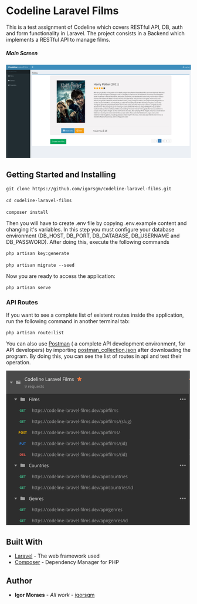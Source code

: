 # Codeline Laravel Films

This is a test assignment of Codeline which covers RESTful API, DB, auth and form functionality in Laravel. The project consists in a Backend which implements a RESTful API to manage films. 

##### Main Screen

![Codeline Laravel Films](https://raw.githubusercontent.com/igorsgm/codeline-laravel-films/master/CodelineLaravelFilms.png)

## Getting Started and Installing

```
git clone https://github.com/igorsgm/codeline-laravel-films.git

cd codeline-laravel-films

composer install
```

Then you will have to create .env file by copying .env.example content and changing it's variables. In this step you must configure your database environment (DB_HOST, DB_PORT, DB_DATABASE, DB_USERNAME and DB_PASSWORD).
After doing this, execute the following commands

```
php artisan key:generate

php artisan migrate --seed
```

Now you are ready to access the application:

```
php artisan serve
```

### API Routes

If you want to see a complete list of existent routes inside the application, run the following command in another terminal tab:

```
php artisan route:list
```

You can also use [Postman](https://www.getpostman.com/) ( a complete API development environment, for API developers) by importing [postman_collection.json](https://github.com/igorsgm/codeline-laravel-films/blob/master/postman_collection.json) after downloading the program.
By doing this, you can see the list of routes in api and test their operation.

![API Routes](https://raw.githubusercontent.com/igorsgm/codeline-laravel-films/master/CodelineLaravelFilms-routes.png) 

## Built With

* [Laravel](https://laravel.com/docs/5.7/) - The web framework used
* [Composer](https://getcomposer.org/) - Dependency Manager for PHP 

## Author

* **Igor Moraes** - *All work* - [igorsgm](https://github.com/igorsgm)
